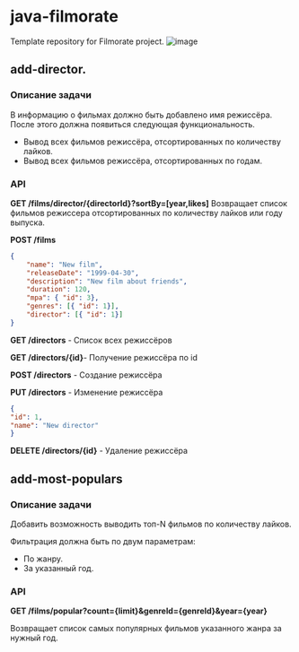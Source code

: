 # java-filmorate
Template repository for Filmorate project.
![image](https://github.com/Bo4oN/java-filmorate/assets/126141420/758a24df-79f3-4680-8b84-b4f30492b63c)

## add-director.

### Описание задачи
В информацию о фильмах должно быть добавлено имя режиссёра. После этого должна появиться следующая функциональность.

* Вывод всех фильмов режиссёра, отсортированных по количеству лайков.
* Вывод всех фильмов режиссёра, отсортированных по годам.
### API

**GET /films/director/{directorId}?sortBy=[year,likes]**
Возвращает список фильмов режиссера отсортированных по количеству лайков или году выпуска.

**POST /films**

``` json
{
    "name": "New film",
    "releaseDate": "1999-04-30",
    "description": "New film about friends",
    "duration": 120,
    "mpa": { "id": 3},
    "genres": [{ "id": 1}],
    "director": [{ "id": 1}]
}
```
**GET /directors** - Список всех режиссёров

**GET /directors/{id}**- Получение режиссёра по id

**POST /directors** - Создание режиссёра

**PUT /directors** - Изменение режиссёра

``` json
{
"id": 1,
"name": "New director"
}
```
**DELETE /directors/{id}** - Удаление режиссёра

## add-most-populars
### Описание задачи

Добавить возможность выводить топ-N фильмов по количеству лайков.<br/>

Фильтрация должна быть по двум параметрам:
* По жанру.
* За указанный год.
### API

**GET /films/popular?count={limit}&genreId={genreId}&year={year}**

Возвращает список самых популярных фильмов указанного жанра за нужный год.